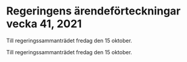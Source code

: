 # Regeringens ärendeförteckningar vecka 41, 2021

Till regeringssammanträdet fredag den 15 oktober.

Till regeringssammanträdet fredag den 15 oktober.
